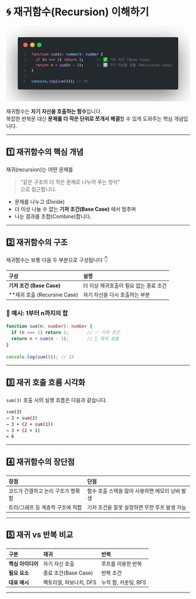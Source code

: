 # 🌀 재귀함수(Recursion) 이해하기

![재귀함수](../images/recursive-function.png)

재귀함수는 **자기 자신을 호출하는 함수**입니다.  
복잡한 반복문 대신 **문제를 더 작은 단위로 쪼개서 해결**할 수 있게 도와주는 핵심 개념입니다.

---

## 1️⃣ 재귀함수의 핵심 개념

재귀(recursion)는 어떤 문제를  

> "같은 구조의 더 작은 문제로 나누어 푸는 방식"  
> 으로 접근합니다.

- 문제를 나누고 (Divide)
- 더 이상 나눌 수 없는 **기저 조건(Base Case)** 에서 멈추며
- 나눈 결과를 조합(Combine)합니다.

---

## 2️⃣ 재귀함수의 구조

재귀함수는 보통 다음 두 부분으로 구성됩니다 👇

|구성|설명|
|:---|:---|
|**기저 조건 (Base Case)**|더 이상 재귀호출이 필요 없는 종료 조건|
|**재귀 호출 (Recursive Case)|자기 자신을 다시 호출하는 부분|

### 🧐 예시: 1부터 n까지의 합

```ts
function sum(n: number): number {
  if (n === 1) return 1;       // ✅ 기저 조건
  return n + sum(n - 1);       // 🔁 재귀 호출
}

console.log(sum(5)); // 15
```

---

## 3️⃣ 재귀 호출 흐름 시각화

`sum(3)` 호출 시의 실행 흐름은 다음과 같습니다.

```bash
sum(3)
→ 3 + sum(2)
→ 3 + (2 + sum(1))
→ 3 + (2 + 1)
= 6
```

---

## 4️⃣ 재귀함수의 장단점

|장점|단점|
|:---|:---|
|코드가 간결하고 논리 구조가 명확함|함수 호출 스택을 많이 사용하면 메모리 낭비 발생|
|트리/그래프 등 계층적 구조에 적합|기저 조건을 잘못 설정하면 무한 루프 발생 가능|

---

## 5️⃣ 재귀 vs 반복 비교

|구분|재귀|반복|
|:---|:---|:---|
|**핵심 아이디어**|자기 자신 호출|루프를 이용한 반복|
|**필요 요소**|종료 조건(Base Case)|반복 조건|
|**대표 예시**|팩토리얼, 피보나치, DFS|누적 합, 카운팅, BFS|

---